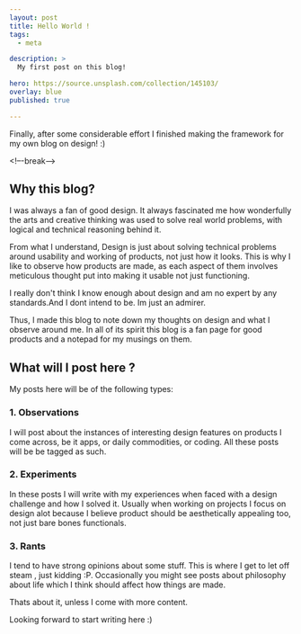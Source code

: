 ```yaml
---
layout: post
title: Hello World !
tags:
  - meta

description: >
  My first post on this blog! 

hero: https://source.unsplash.com/collection/145103/
overlay: blue
published: true

---
```


Finally, after some considerable effort I finished making the framework for my own blog on design! :)

<!–-break-–>

## Why this blog?

I was always a fan of good design. It always fascinated me how wonderfully the arts and creative thinking was used to solve real world problems, with logical and technical  reasoning behind it.

From what I understand, Design is just about solving technical problems around usability and working of products, not just how it looks. This is why I like to observe how products are made, as each aspect of them involves meticulous thought put into making it usable not just functioning.

I really don't think I know enough about design and am no expert by any standards.And I dont intend to be. Im just an admirer.

Thus, I made this blog to note down my thoughts on design and what I observe around me. In all of its spirit this blog is a fan page for good products and a notepad for my musings on them.

## What will I post here ?

My posts here will be of the following types:

### 1. Observations

I will post about the instances of interesting design features on products I come across, be it apps, or daily commodities, or coding. All these posts will be be tagged as such.

### 2. Experiments

In these posts I will write with my experiences when faced with a design challenge and how I solved it. Usually when working on projects I focus on design alot because I believe product should be aesthetically appealing too, not just bare bones functionals.

### 3. Rants

I tend to have strong opinions about some stuff. This is where I get to let off steam , just kidding :P. Occasionally you might see posts about philosophy about life which I think should affect how things are made.

Thats about it, unless I come with more content.

Looking forward to start writing here :)
